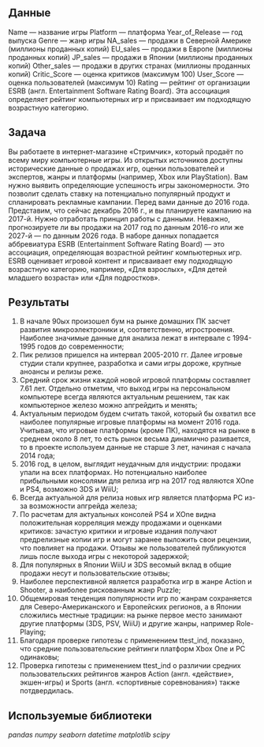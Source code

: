 ## Данные

Name — название игры
Platform — платформа
Year_of_Release — год выпуска
Genre — жанр игры
NA_sales — продажи в Северной Америке (миллионы проданных копий)
EU_sales — продажи в Европе (миллионы проданных копий)
JP_sales — продажи в Японии (миллионы проданных копий)
Other_sales — продажи в других странах (миллионы проданных копий)
Critic_Score — оценка критиков (максимум 100)
User_Score — оценка пользователей (максимум 10)
Rating — рейтинг от организации ESRB (англ. Entertainment Software Rating Board). Эта ассоциация определяет рейтинг компьютерных игр и присваивает им подходящую возрастную категорию.

## Задача

Вы работаете в интернет-магазине «Стримчик», который продаёт по всему миру компьютерные игры. Из открытых источников доступны исторические данные о продажах игр, оценки пользователей и экспертов, жанры и платформы (например, Xbox или PlayStation). Вам нужно выявить определяющие успешность игры закономерности. Это позволит сделать ставку на потенциально популярный продукт и спланировать рекламные кампании.
Перед вами данные до 2016 года. Представим, что сейчас декабрь 2016 г., и вы планируете кампанию на 2017-й. Нужно отработать принцип работы с данными. Неважно, прогнозируете ли вы продажи на 2017 год по данным 2016-го или же 2027-й — по данным 2026 года.
В наборе данных попадается аббревиатура ESRB (Entertainment Software Rating Board) — это ассоциация, определяющая возрастной рейтинг компьютерных игр. ESRB оценивает игровой контент и присваивает ему подходящую возрастную категорию, например, «Для взрослых», «Для детей младшего возраста» или «Для подростков».
 
## Результаты

1. В начале 90ых произошел бум на рынке домашних ПК засчет развития микроэлектроники и, соответственно, игростроения. Наиболее значимые данные для анализа лежат в интервале с 1994-1995 годов до современности;
0. Пик релизов пришелся на интервал 2005-2010 гг. Далее игровые студии стали крупнее, разработка и сами игры дороже, крупные аноансы и релизы реже.
0. Средний срок жизни каждой новой игровой платформы составляет 7.61 лет. Отдельно отметим, что выход игры на персональном компьютере всегда являются актуальным решением, так как компьютерное железо можно апгрейдить и менять;
0. Актуальным периодом будем считать такой, который бы охватил все наиболее популярные игровые платформы на момент 2016 года. Учитывая, что игровые платформы (кроме ПК), находятся на рынке в среднем около 8 лет, то есть рынок весьма динамично разивается, то в проекте используем данные не старше 3 лет, начиная с начала 2014 года;
0. 2016 год, в целом, выглядит неудачным для индустрии: продажи упали на всех платформах. Но потенциально наиболее прибыльными консолями для релиза игр на 2017 год являются XOne и PS4, возможно 3DS и WiiU;
0. Всегда актуальной для релиза новых игр является платформа PC из-за возможности апгрейда железа;
0. По расчетам для актуальных консолей PS4 и XOne видна положительная корреляция между продажами и оценками критиков: зачастую критики и игровые издания получают предрелизные копии игр и могут заранее выложить свои рецензии, что повлияет на продажи. Отзывы же пользователей публикуются лишь после выхода игры с некоторой задержкой;
0. Для популярных в Японии WiiU и 3DS весомый вклад в общие продажи несут и пользовательские отзывы;
0. Наиболее перспективной является разработка игр в жанре Action и Shooter, а наиболее рискованным жанр Puzzle;
0. Общемировая тенденция популярности игр по жанрам сохраняется для Северо-Американского и Европейских регионов, а в Японии сложились местные традиции: на рынке первое место занимают другие платформы (3DS, PSV, WiiU) и другие жанры, например Role-Playing;
0. Благодаря проверке гипотезы с применением ttest_ind, показано, что средние пользовательские рейтинги платформ Xbox One и PC одинаковы;
0. Проверка гипотезы с применением ttest_ind о различии средних пользовательских рейтингов жанров Action (англ. «действие», экшен-игры) и Sports (англ. «спортивные соревнования») также потдвердилась.

## Используемые библиотеки
*pandas*
*numpy*
*seaborn*
*datetime* 
*matplotlib*
*scipy* 
